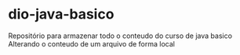 # dio-java-basico
Repositório para armazenar todo o conteudo do curso de java basico
Alterando o conteudo de um arquivo de forma local
